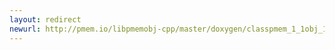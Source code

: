```yaml
---
layout: redirect
newurl: http://pmem.io/libpmemobj-cpp/master/doxygen/classpmem_1_1obj_1_1condition__variable-members.html
---
```

